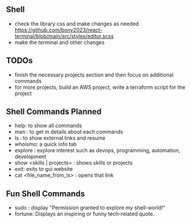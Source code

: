 
## Shell
- check the library css and make changes as needed https://github.com/bony2023/react-terminal/blob/main/src/styles/editor.scss
- make the terminal and other changes

## TODOs
- finish the necessary projects section and then focus on additional commands
- for more projects, build an AWS project, write a terraform script for the project

## Shell Commands Planned
- help: to show all commands
- man <command> : to get in details about each commands
- ls : to show external links and resume
- whoismo: a quick info tab
- explore <interest> : explore interest such as devops, programming, automation, development
- show <skills | projects> : shows skills or projects
- exit: exits to gui website
- cat <file_name_from_ls> : opens that link

## Fun Shell Commands
- sudo : display "Permission granted to explore my shell-world!"
- fortune: Displays an inspiring or funny tech-related quote.


